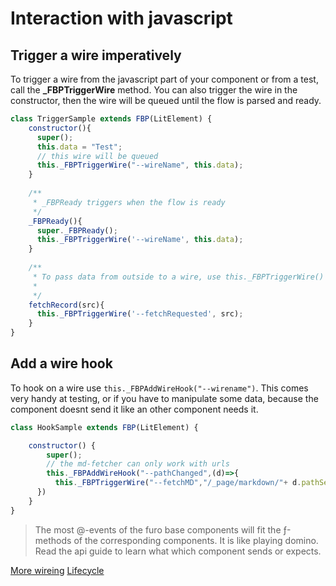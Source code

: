 # Interaction with javascript


## Trigger a wire imperatively

To trigger a wire from the javascript part of your component or from a test, call the **_FBPTriggerWire** method.
You can also trigger the wire in the constructor, then the wire will be queued until the flow is parsed and ready.
 
```js
class TriggerSample extends FBP(LitElement) {
    constructor(){
      super();
      this.data = "Test";
      // this wire will be queued
      this._FBPTriggerWire("--wireName", this.data);
    }
    
    /**
     * _FBPReady triggers when the flow is ready
     */
    _FBPReady(){
      super._FBPReady();
      this._FBPTriggerWire('--wireName', this.data);
    }
    
    /**
     * To pass data from outside to a wire, use this._FBPTriggerWire()
     * 
     */
    fetchRecord(src){
      this._FBPTriggerWire('--fetchRequested', src);
    }
}
``` 


## Add a wire hook
To hook on a wire use `this._FBPAddWireHook("--wirename")`. This comes very handy at testing, or if you have to manipulate some 
data, because the component doesnt send it like an other component needs it.

```javascript
class HookSample extends FBP(LitElement) {

    constructor() {
        super();
        // the md-fetcher can only work with urls
        this._FBPAddWireHook("--pathChanged",(d)=>{
          this._FBPTriggerWire("--fetchMD","/_page/markdown/"+ d.pathSegments[0] + ".md");         
      })
    }
}
```

> The most @-events of the furo base components will fit the ƒ-methods of the corresponding components.
It is like playing domino. Read the api guide to learn what which component sends or expects.



<furo-horizontal-flex>
<a href="../fbp-wires-more/">More wireing</a>
<furo-empty-spacer></furo-empty-spacer>
<a href="../fbp-lifecycle/">Lifecycle</a>
</furo-horizontal-flex>
